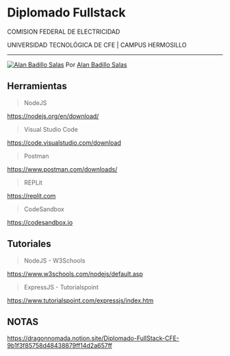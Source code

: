 # Diplomado Fullstack

COMISION FEDERAL DE ELECTRICIDAD 

UNIVERSIDAD TECNOLÓGICA DE CFE | CAMPUS HERMOSILLO

---

[![Alan Badillo Salas](https://avatars.githubusercontent.com/u/79223578?s=40&v=4 "Alan Badillo Salas")](https://github.com/dragonnomada) Por [Alan Badillo Salas](https://github.com/dragonnomada)

## Herramientas

> NodeJS

https://nodejs.org/en/download/

> Visual Studio Code

https://code.visualstudio.com/download

> Postman

https://www.postman.com/downloads/

> REPLit

https://replit.com

> CodeSandbox

https://codesandbox.io

## Tutoriales

> NodeJS - W3Schools

https://www.w3schools.com/nodejs/default.asp

> ExpressJS - Tutorialspoint

https://www.tutorialspoint.com/expressjs/index.htm

## NOTAS

https://dragonnomada.notion.site/Diplomado-FullStack-CFE-9b1f3f85758d48438879ff14d2a657ff
